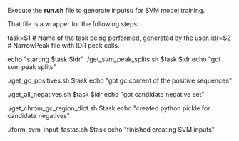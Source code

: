 Execute the **run.sh** file to generate inputsu for SVM model training. 

That file is a wrapper for the following steps: 

task=$1 # Name of the task being performed, generated by the user.
idr=$2 # NarrowPeak file with IDR peak calls. 

echo "starting $task $idr" 
./get_svm_peak_splits.sh $task $idr
echo "got svm peak splits" 

./get_gc_positives.sh $task
echo "got gc content of the positive sequences" 

./get_all_negatives.sh $task $idr
echo "got candidate negative set" 

./get_chrom_gc_region_dict.sh $task
echo "created python pickle for candidate negatives" 

./form_svm_input_fastas.sh $task
echo "finished creating SVM inputs" 
